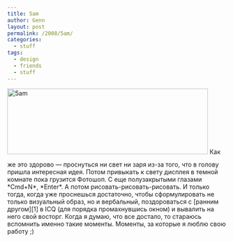 ```yaml
---
title: 5am
author: Genn
layout: post
permalink: /2008/5am/
categories:
  - stuff
tags:
  - design
  - friends
  - stuff
---
```

<img src='http://mega.genn.org/=^_^=/uploads/2008/02/5am.png' alt='5am' style="padding-bottom: 15px;" width="460" height="150" />  
Как же это здорово — проснуться ни свет ни заря из-за того, что в голову пришла интересная идея. Потом привыкать к свету дисплея в темной комнате пока грузится Фотошоп. С еще полузакрытыми глазами *Cmd+N*, *Enter*. А потом рисовать-рисовать-рисовать. И только тогда, когда уже проснешься достаточно, чтобы сформулировать не только визуальный образ, но и вербальный, поздороваться с [ранним другом][1] в ICQ (для порядка промахнувшись окном) и вывалить на него свой восторг. Когда я думаю, что все достало, то стараюсь вспомнить именно такие моменты. Моменты, за которые я люблю свою работу ;)

 [1]: http://ilnovikov.ru/